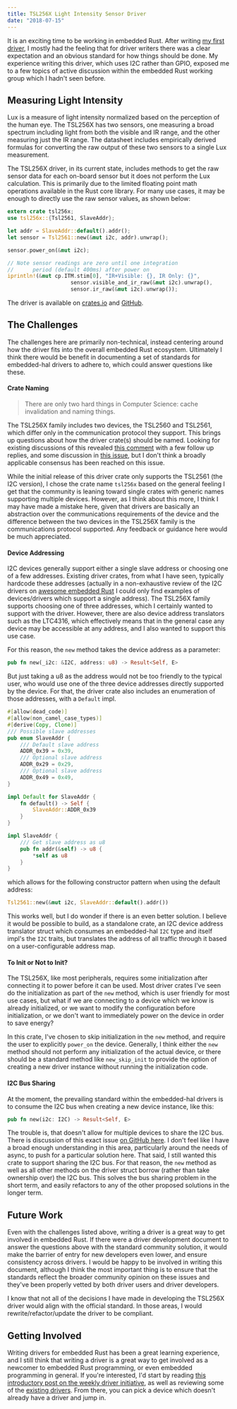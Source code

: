 ```yaml
---
title: TSL256X Light Intensity Sensor Driver
date: "2018-07-15"
---
```


It is an exciting time to be working in embedded Rust. After writing [my first driver](/blog/shift-register-driver/), I mostly had the feeling that for driver writers there was a clear expectation and an obvious standard for how things should be done. My experience writing this driver, which uses I2C rather than GPIO, exposed me to a few topics of active discussion within the embedded Rust working group which I hadn't seen before.

## Measuring Light Intensity

Lux is a measure of light intensity normalized based on the perception of the human eye. The TSL256X has two sensors, one measuring a broad spectrum including light from both the visible and IR range, and the other measuring just the IR range. The datasheet includes empirically derived formulas for converting the raw output of these two sensors to a single Lux measurement. 

The TSL256X driver, in its current state, includes methods to get the raw sensor data for each on-board sensor but it does not perform the Lux calculation. This is primarily due to the limited floating point math operations available in the Rust core library. For many use cases, it may be enough to directly use the raw sensor values, as shown below:

```rust
extern crate tsl256x;
use tsl256x::{Tsl2561, SlaveAddr};

let addr = SlaveAddr::default().addr();
let sensor = Tsl2561::new(&mut i2c, addr).unwrap();

sensor.power_on(&mut i2c); 

// Note sensor readings are zero until one integration
//      period (default 400ms) after power on
iprintln!(&mut cp.ITM.stim[0], "IR+Visible: {}, IR Only: {}",
                    sensor.visible_and_ir_raw(&mut i2c).unwrap(),
                    sensor.ir_raw(&mut i2c).unwrap());
```

The driver is available on [crates.io](https://crates.io/crates/tsl256x) and [GitHub](https://github.com/JoshMcguigan/tsl256x).

## The Challenges

The challenges here are primarily non-technical, instead centering around how the driver fits into the overall embedded Rust ecosystem. Ultimately I think there would be benefit in documenting a set of standards for embedded-hal drivers to adhere to, which could answer questions like these.  

#### Crate Naming

> There are only two hard things in Computer Science: cache invalidation and naming things.

The TSL256X family includes two devices, the TSL2560 and TSL2561, which differ only in the communication protocol they support. This brings up questions about how the driver crate(s) should be named. Looking for existing discussions of this revealed [this comment](https://github.com/rust-lang-nursery/embedded-wg/issues/39#issuecomment-370545982) with a few follow up replies, and some discussion in [this issue](https://github.com/rust-lang-nursery/embedded-wg/issues/27), but I don't think a broadly applicable consensus has been reached on this issue.   

While the initial release of this driver crate only supports the TSL2561 (the I2C version), I chose the crate name `tsl256x` based on the general feeling I get that the community is leaning toward single crates with generic names supporting multiple devices. However, as I think about this more, I think I may have made a mistake here, given that drivers are basically an abstraction over the communications requirements of the device and the difference between the two devices in the TSL256X family is the communications protocol supported. Any feedback or guidance here would be much appreciated. 

#### Device Addressing

I2C devices generally support either a single slave address or choosing one of a few addresses. Existing driver crates, from what I have seen, typically hardcode these addresses (actually in a non-exhaustive review of the I2C drivers on [awesome embedded Rust](https://github.com/rust-embedded/awesome-embedded-rust#driver-crates) I could only find examples of devices/drivers which support a single address). The TSL256X family supports choosing one of three addresses, which I certainly wanted to support with the driver. However, there are also device address translators such as the LTC4316, which effectively means that in the general case any device may be accessible at any address, and I also wanted to support this use case. 

For this reason, the `new` method takes the device address as a parameter:

```rust
pub fn new(_i2c: &I2C, address: u8) -> Result<Self, E>
```

But just taking a u8 as the address would not be too friendly to the typical user, who would use one of the three device addresses directly supported by the device. For that, the driver crate also includes an enumeration of those addresses, with a `Default` impl.

```rust
#[allow(dead_code)]
#[allow(non_camel_case_types)]
#[derive(Copy, Clone)]
/// Possible slave addresses
pub enum SlaveAddr {
    /// Default slave address
    ADDR_0x39 = 0x39,
    /// Optional slave address
    ADDR_0x29 = 0x29,
    /// Optional slave address
    ADDR_0x49 = 0x49,
}

impl Default for SlaveAddr {
    fn default() -> Self {
        SlaveAddr::ADDR_0x39
    }
}

impl SlaveAddr {
    /// Get slave address as u8
    pub fn addr(&self) -> u8 {
        *self as u8
    }
}
```

which allows for the following constructor pattern when using the default address:

```rust
Tsl2561::new(&mut i2c, SlaveAddr::default().addr())
```

This works well, but I do wonder if there is an even better solution. I believe it would be possible to build, as a standalone crate, an I2C device address translator struct which consumes an embedded-hal `I2C` type and itself impl's the `I2C` traits, but translates the address of all traffic through it based on a user-configurable address map.

#### To Init or Not to Init?

The TSL256X, like most peripherals, requires some initialization after connecting it to power before it can be used. Most driver crates I've seen do the initialization as part of the `new` method, which is user friendly for most use cases, but what if we are connecting to a device which we know is already initialized, or we want to modify the configuration before initialization, or we don't want to immediately power on the device in order to save energy? 

In this crate, I've chosen to skip initialization in the `new` method, and require the user to explicitly `power_on` the device. Generally, I think either the `new` method should not perform any initialization of the actual device, or there should be a standard method like `new_skip_init` to provide the option of creating a new driver instance without running the initialization code. 

#### I2C Bus Sharing

At the moment, the prevailing standard within the embedded-hal drivers is to consume the I2C bus when creating a new device instance, like this:

```rust
pub fn new(i2c: I2C) -> Result<Self, E>
```

The trouble is, that doesn't allow for multiple devices to share the I2C bus. There is discussion of this exact issue [on GitHub here](https://github.com/japaric/embedded-hal/issues/35). I don't feel like I have a broad enough understanding in this area, particularly around the needs of async, to push for a particular solution here. That said, I still wanted this crate to support sharing the I2C bus. For that reason, the `new` method as well as all other methods on the driver struct borrow (rather than take ownership over) the I2C bus. This solves the bus sharing problem in the short term, and easily refactors to any of the other proposed solutions in the longer term.

## Future Work

Even with the challenges listed above, writing a driver is a great way to get involved in embedded Rust. If there were a driver development document to answer the questions above with the standard community solution, it would make the barrier of entry for new developers even lower, and ensure consistency across drivers. I would be happy to be involved in writing this document, although I think the most important thing is to ensure that the standards reflect the broader community opinion on these issues and they've been properly vetted by both driver users and driver developers.  

I know that not all of the decisions I have made in developing the TSL256X driver would align with the official standard. In those areas, I would rewrite/refactor/update the driver to be compliant. 

## Getting Involved

Writing drivers for embedded Rust has been a great learning experience, and I still think that writing a driver is a great way to get involved as a newcomer to embedded Rust programming, or even embedded programming in general. If you're interested, I'd start by reading [this introductory post on the weekly driver initiative](https://github.com/rust-lang-nursery/embedded-wg/issues/39), as well as reviewing some of the [existing drivers](https://github.com/rust-embedded/awesome-embedded-rust#driver-crates). From there, you can pick a device which doesn't already have a driver and jump in.
